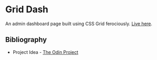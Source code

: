 # Grid Dash

An admin dashboard page built using CSS Grid ferociously. [Live here](https://nirvaanbal.github.io/grid-dash/).

## Bibliography
- Project Idea - [The Odin Project](https://theodinproject.com)
